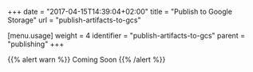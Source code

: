 +++
date = "2017-04-15T14:39:04+02:00"
title = "Publish to Google Storage"
url = "publish-artifacts-to-gcs"

[menu.usage]
  weight = 4
  identifier = "publish-artifacts-to-gcs"
  parent = "publishing"
+++

{{% alert warn %}}
Coming Soon
{{% /alert %}}
